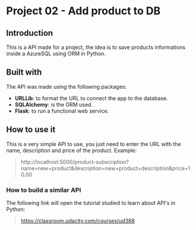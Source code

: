# Project 02 - Add product to DB

## Introduction
This is a API made for a project, the idea is to save products informations inside a AzureSQL using ORM in Python.

## Built with
The API was made using the following packages:
  - **URLLib**: to format the URL to connect the app to the database.
  - **SQLAlchemy**: is the ORM used.
  - **Flask**: to run a functional web service.

## How to use it
This is a very simple API to use, you just need to enter the URL with the name, description and price of the product.
Example:
> http://localhost:5000/product-subscription?name=new+product&description=new+product+description&price=10.00

### How to build a similar API
The following link will open the tutorial studied to learn about API's in Python:

> https://classroom.udacity.com/courses/ud388
